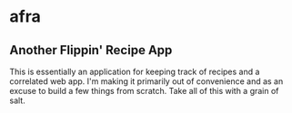 # afra
Another Flippin' Recipe App
---
This is essentially an application for keeping track of recipes and a correlated web app. I'm making it primarily out of convenience and as an excuse to build a few things from scratch. Take all of this with a grain of salt. 